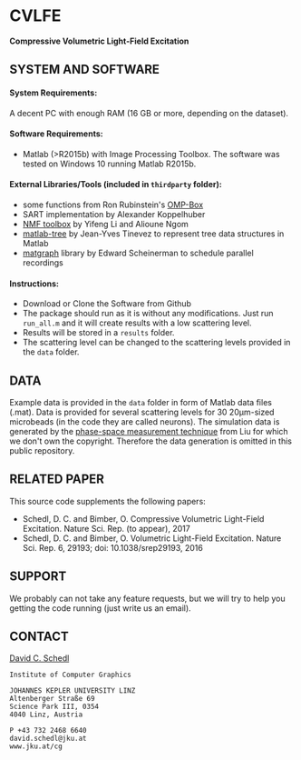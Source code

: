# CVLFE
**Compressive Volumetric Light-Field Excitation**

## SYSTEM AND SOFTWARE
#### System Requirements:
A decent PC with enough RAM (16 GB or more, depending on the dataset).

#### Software Requirements:
- Matlab (>R2015b) with Image Processing Toolbox.
The software was tested on Windows 10 running Matlab R2015b. 

#### External Libraries/Tools (included in `thirdparty` folder):
- some functions from Ron Rubinstein's [OMP-Box](http://www.cs.technion.ac.il/~ronrubin/software.html)
- SART implementation by Alexander Koppelhuber
- [NMF toolbox](https://sites.google.com/site/nmftool/) by Yifeng Li and Alioune Ngom 
- [matlab-tree](http://tinevez.github.io/matlab-tree/) by Jean-Yves Tinevez to represent tree data structures in Matlab 
- [matgraph](https://de.mathworks.com/matlabcentral/fileexchange/19218-matgraph) library by Edward Scheinerman to schedule parallel recordings 

#### Instructions:
- Download or Clone the Software from Github
- The package should run as it is without any modifications. Just run `run_all.m` and it will create results with a low scattering level. 
- Results will be stored in a `results` folder.
- The scattering level can be changed to the scattering levels provided in the `data` folder.

## DATA
Example data is provided in the `data` folder in form of Matlab data files (.mat). Data is provided for several scattering levels for 30 20µm-sized microbeads (in the code they are called neurons).
The simulation data is generated by the [phase-space measurement technique](https://www.osapublishing.org/oe/abstract.cfm?uri=oe-23-11-14461) from Liu for which we don't own the copyright. Therefore the data generation is omitted in this public repository.

## RELATED PAPER
This source code supplements the following papers:
- Schedl, D. C. and Bimber, O. Compressive Volumetric Light-Field Excitation. Nature Sci. Rep. (to appear), 2017
- Schedl, D. C. and Bimber, O. Volumetric Light-Field Excitation. Nature Sci. Rep. 6, 29193; doi: 10.1038/srep29193, 2016

## SUPPORT
We probably can not take any feature requests, but we will try to help you getting the code running (just write us an email).

## CONTACT
[David C. Schedl](mailto:david.schedl@jku.at)
```
Institute of Computer Graphics

JOHANNES KEPLER UNIVERSITY LINZ
Altenberger Straße 69
Science Park III, 0354
4040 Linz, Austria

P +43 732 2468 6640
david.schedl@jku.at
www.jku.at/cg
```
